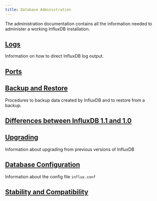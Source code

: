 ```yaml
---
title: Database Administration
---
```

The administration documentation contains all the information needed to administer a working InfluxDB installation.

## [Logs](/influxdb/v1.1/administration/logs/)

Information on how to direct InfluxDB log output.

## [Ports](/influxdb/v1.1/administration/ports/)

## [Backup and Restore](/influxdb/v1.1/administration/backup_and_restore/)

Procedures to backup data created by InfluxDB and to restore from a backup.

## [Differences between InfluxDB 1.1 and 1.0](/influxdb/v1.1/administration/differences/)

## [Upgrading](/influxdb/v1.1/administration/upgrading/)

Information about upgrading from previous versions of InfluxDB

## [Database Configuration](/influxdb/v1.1/administration/config/)

Information about the config file `influx.conf`

## [Stability and Compatibility](/influxdb/v1.1/administration/stability_and_compatibility/)
